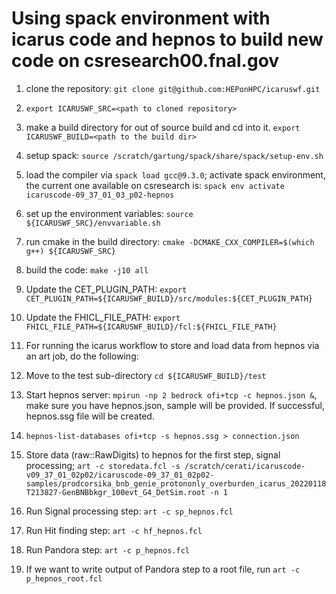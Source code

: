 # Using spack environment with icarus code and hepnos to build new code on csresearch00.fnal.gov

1. clone the repository: `git clone git@github.com:HEPonHPC/icaruswf.git`

2. `export ICARUSWF_SRC=<path to cloned repository>`

3. make a build directory for out of source build and cd into it. `export ICARUSWF_BUILD=<path to the build dir>`

4. setup spack: `source /scratch/gartung/spack/share/spack/setup-env.sh`

5. load the compiler via `spack load gcc@9.3.0`; activate spack environment, the current one available on csresearch is: `spack env activate icaruscode-09_37_01_03_p02-hepnos`

6. set up the environment variables: `source ${ICARUSWF_SRC}/envvariable.sh`

7. run cmake in the build directory: `cmake -DCMAKE_CXX_COMPILER=$(which g++) ${ICARUSWF_SRC}`

10. build the code: `make -j10 all`

11. Update the CET_PLUGIN_PATH: `export CET_PLUGIN_PATH=${ICARUSWF_BUILD}/src/modules:${CET_PLUGIN_PATH}`

12. Update the FHICL_FILE_PATH: `export FHICL_FILE_PATH=${ICARUSWF_BUILD}/fcl:${FHICL_FILE_PATH}`

13. For running the icarus workflow to store and load data from hepnos via an art job, do the following: 

14. Move to the test sub-directory `cd ${ICARUSWF_BUILD}/test`

14.  Start hepnos server: `mpirun -np 2 bedrock ofi+tcp -c hepnos.json &`, make sure you have hepnos.json, sample will be provided. If successful, hepnos.ssg file will be created. 

16.  `hepnos-list-databases ofi+tcp -s hepnos.ssg > connection.json` 

17.  Store data (raw::RawDigits) to hepnos for the first step, signal processing; `art -c storedata.fcl -s /scratch/cerati/icaruscode-v09_37_01_02p02/icaruscode-09_37_01_02p02-samples/prodcorsika_bnb_genie_protononly_overburden_icarus_20220118T213827-GenBNBbkgr_100evt_G4_DetSim.root -n 1`

19.  Run Signal processing step: `art -c sp_hepnos.fcl`

21.  Run Hit finding step: `art -c hf_hepnos.fcl`

22.  Run Pandora step: `art -c p_hepnos.fcl`

21.  If we want to write output of Pandora step to a root file, run `art -c p_hepnos_root.fcl`

